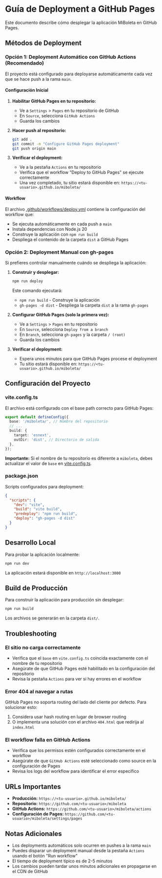 # Guía de Deployment a GitHub Pages

Este documento describe cómo desplegar la aplicación MiBoleta en GitHub Pages.

## Métodos de Deployment

### Opción 1: Deployment Automático con GitHub Actions (Recomendado)

El proyecto está configurado para deployarse automáticamente cada vez que se hace push a la rama `main`.

#### Configuración Inicial

1. **Habilitar GitHub Pages en tu repositorio:**
   - Ve a `Settings` > `Pages` en tu repositorio de GitHub
   - En `Source`, selecciona `GitHub Actions`
   - Guarda los cambios

2. **Hacer push al repositorio:**
   ```bash
   git add .
   git commit -m "Configure GitHub Pages deployment"
   git push origin main
   ```

3. **Verificar el deployment:**
   - Ve a la pestaña `Actions` en tu repositorio
   - Verifica que el workflow "Deploy to GitHub Pages" se ejecute correctamente
   - Una vez completado, tu sitio estará disponible en: `https://<tu-usuario>.github.io/miboleta/`

#### Workflow

El archivo [.github/workflows/deploy.yml](.github/workflows/deploy.yml) contiene la configuración del workflow que:
- Se ejecuta automáticamente en cada push a `main`
- Instala dependencias con Node.js 20
- Construye la aplicación con `npm run build`
- Despliega el contenido de la carpeta `dist` a GitHub Pages

### Opción 2: Deployment Manual con gh-pages

Si prefieres controlar manualmente cuándo se despliega la aplicación:

1. **Construir y desplegar:**
   ```bash
   npm run deploy
   ```

   Este comando ejecutará:
   - `npm run build` - Construye la aplicación
   - `gh-pages -d dist` - Despliega la carpeta `dist` a la rama `gh-pages`

2. **Configurar GitHub Pages (solo la primera vez):**
   - Ve a `Settings` > `Pages` en tu repositorio
   - En `Source`, selecciona `Deploy from a branch`
   - En `Branch`, selecciona `gh-pages` y la carpeta `/ (root)`
   - Guarda los cambios

3. **Verificar el deployment:**
   - Espera unos minutos para que GitHub Pages procese el deployment
   - Tu sitio estará disponible en: `https://<tu-usuario>.github.io/miboleta/`

## Configuración del Proyecto

### vite.config.ts

El archivo está configurado con el base path correcto para GitHub Pages:

```typescript
export default defineConfig({
  base: '/miboleta/', // Nombre del repositorio
  // ...
  build: {
    target: 'esnext',
    outDir: 'dist', // Directorio de salida
  },
});
```

**Importante:** Si el nombre de tu repositorio es diferente a `miboleta`, debes actualizar el valor de `base` en [vite.config.ts](vite.config.ts#L7).

### package.json

Scripts configurados para deployment:

```json
{
  "scripts": {
    "dev": "vite",
    "build": "vite build",
    "predeploy": "npm run build",
    "deploy": "gh-pages -d dist"
  }
}
```

## Desarrollo Local

Para probar la aplicación localmente:

```bash
npm run dev
```

La aplicación estará disponible en `http://localhost:3000`

## Build de Producción

Para construir la aplicación para producción sin desplegar:

```bash
npm run build
```

Los archivos se generarán en la carpeta `dist/`.

## Troubleshooting

### El sitio no carga correctamente

- Verifica que el `base` en `vite.config.ts` coincida exactamente con el nombre de tu repositorio
- Asegúrate de que GitHub Pages esté habilitado en la configuración del repositorio
- Revisa la pestaña `Actions` para ver si hay errores en el workflow

### Error 404 al navegar a rutas

GitHub Pages no soporta routing del lado del cliente por defecto. Para solucionar esto:

1. Considera usar hash routing en lugar de browser routing
2. O implementa una solución con el archivo `404.html` que redirija al `index.html`

### El workflow falla en GitHub Actions

- Verifica que los permisos estén configurados correctamente en el workflow
- Asegúrate de que `GitHub Actions` esté seleccionado como source en la configuración de Pages
- Revisa los logs del workflow para identificar el error específico

## URLs Importantes

- **Producción:** `https://<tu-usuario>.github.io/miboleta/`
- **Repositorio:** `https://github.com/<tu-usuario>/miboleta`
- **GitHub Actions:** `https://github.com/<tu-usuario>/miboleta/actions`
- **Configuración de Pages:** `https://github.com/<tu-usuario>/miboleta/settings/pages`

## Notas Adicionales

- Los deployments automáticos solo ocurren en pushes a la rama `main`
- Puedes disparar un deployment manual desde la pestaña `Actions` usando el botón "Run workflow"
- El tiempo de deployment típico es de 2-5 minutos
- Los cambios pueden tardar unos minutos adicionales en propagarse en el CDN de GitHub
